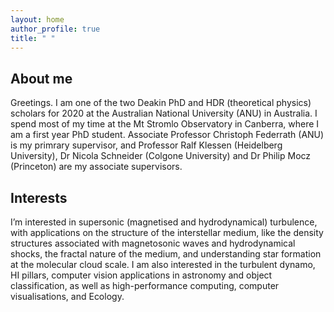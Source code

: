 ```yaml
---
layout: home
author_profile: true
title: " "
---
```

<span font-size:4em>

## About me
Greetings. I am one of the two Deakin PhD and HDR (theoretical physics) scholars for 2020 at the Australian National University (ANU) in Australia. I spend most of my time at the Mt Stromlo Observatory in Canberra, where I am a first year PhD student. Associate Professor Christoph Federrath (ANU) is my primrary supervisor, and Professor Ralf Klessen (Heidelberg University), Dr Nicola Schneider (Colgone University) and Dr Philip Mocz (Princeton) are my associate supervisors.

## Interests
I’m interested in supersonic (magnetised and hydrodynamical) turbulence, with applications on the structure of the interstellar medium, like the density structures associated with magnetosonic waves and hydrodynamical shocks, the fractal nature of the medium, and understanding star formation at the molecular cloud scale. I am also interested in the turbulent dynamo, HI pillars, computer vision applications in astronomy and object classification, as well as high-performance computing, computer visualisations, and Ecology.

</span>
